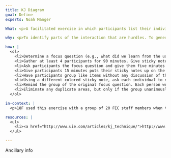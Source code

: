 ```yaml
---
title: KJ Diagram
goal: Define
experts: Noah Manger

What: <p>A facilitated exercise in which participants list their individual priorities onto cards, collect them as a group, organize them by relationship, and establish group priorities through individual voting.</p>

why: <p>To identify parts of the interaction that are hurdles. To generate new ideas for solutions that are grounded in the physical experience of the problem. Also, physical interactions generate empathy!</p>

how: |
  <ol>
    <li>Determine a focus question (e.g., what did we learn from the usability study?) and assign a facilitator.</li>
    <li>Gather at least 4 participants for 90 minutes. Give sticky notes (in at least two different colors) and sharpies to everyone. </li>
    <li>Ask participants the focus question and give them five minutes to think of at least three responses. Put each response on its own sticky note.</li>
    <li>Give participants 15 minutes puts their sticky notes up on the wall and read everyone’s contributions. Additions can be made at any time.</li>
    <li>Have participants group like items without any discussion of the sticky notes or the groups. </li>
    <li>Using a different colored sticky note, ask each individual to name each group. Each group must have a name, but you may realize that a group could be split into two. The only time you’re excused from giving a group a name is if someone has already used the exact words you had intended to use.</li>
    <li>Remind the group of the original focus question. Each person writes down their three most important groups in order of priority. Assign 3 votes to 1st priority, 2 votes to 2nd priority, and 1 vote to 3rd priority, which totals 6 votes over 3 topics. These votes should be visually tallied on the clusters, with either stickers or pen marks.</li>
    <li>Eliminate any duplicate areas, but only if the group unanimously agrees that they are identical. Every time two items are combined, their votes are added together. Usually, you reach a point where there are three or four items which are ranked much higher than the rest. These are the top priorities for the focus question.</li>    
  </ol>

in-context: |
  <p>18F used this exercise with a group of 20 FEC staff members when they needed to define priorities around conflicting requests. We used this method to get some data from the staff (not the decision makers) about what they saw as the most pressing needs. This information was processed, synthesized, and then presented back to the decision makers.</p>

resources: | 
  <ul>
    <li><a href="http://www.uie.com/articles/kj_technique/">http://www.uie.com/articles/kj_technique/</a></li>
  </ul>

---
```


Ancillary info